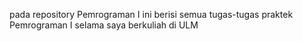 pada repository Pemrograman I ini berisi semua tugas-tugas praktek Pemrograman I selama saya berkuliah di ULM

